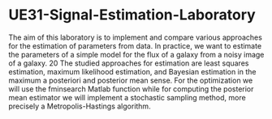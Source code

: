 # UE31-Signal-Estimation-Laboratory

The aim of this laboratory is to implement and compare various approaches for the estimation of parameters from data. In practice, we want to estimate the parameters of a simple model for the flux of a galaxy from a noisy image of a galaxy.
20
The studied approaches for estimation are least squares estimation, maximum likelihood estimation, and Bayesian estimation in the maximum a posteriori and posterior mean sense. For the optimization we will use the fminsearch Matlab function while for computing the posterior mean estimator we will implement a stochastic sampling method, more precisely a Metropolis-Hastings algorithm.

